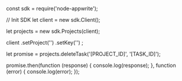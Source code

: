 const sdk = require('node-appwrite');

// Init SDK
let client = new sdk.Client();

let projects = new sdk.Projects(client);

client
    .setProject('')
    .setKey('')
;

let promise = projects.deleteTask('[PROJECT_ID]', '[TASK_ID]');

promise.then(function (response) {
    console.log(response);
}, function (error) {
    console.log(error);
});